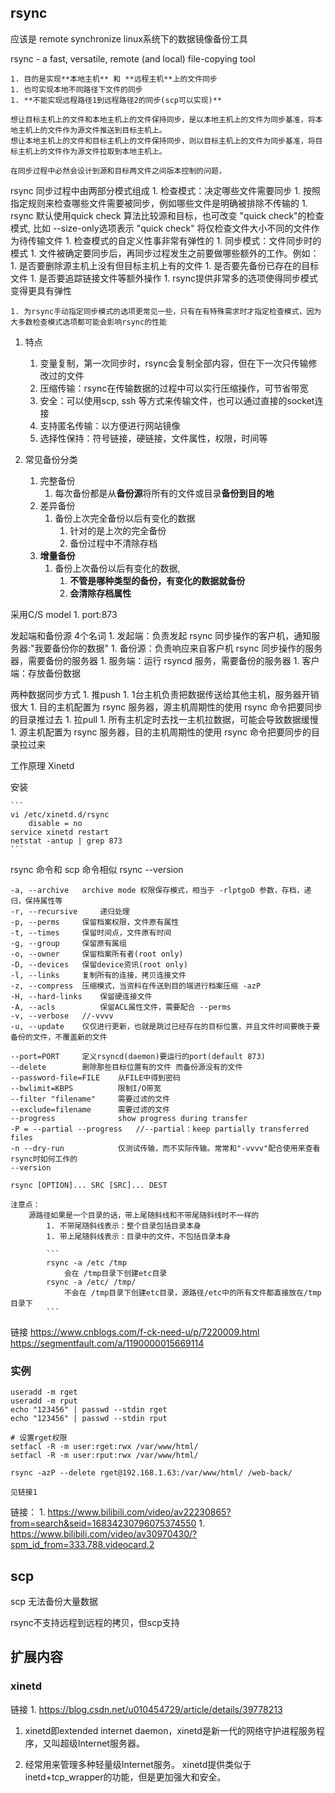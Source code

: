 ## rsync

应该是 remote synchronize
linux系统下的数据镜像备份工具


rsync - a fast, versatile, remote (and local) file-copying tool

    1. 目的是实现**本地主机** 和 **远程主机**上的文件同步
    1. 也可实现本地不同路径下文件的同步
    1. **不能实现远程路径1到远程路径2的同步(scp可以实现)**

    想让目标主机上的文件和本地主机上的文件保持同步，是以本地主机上的文件为同步基准，将本地主机上的文件作为源文件推送到目标主机上。
    想让本地主机上的文件和目标主机上的文件保持同步，则以目标主机上的文件为同步基准，将目标主机上的文件作为源文件拉取到本地主机上。

    在同步过程中必然会设计到源和目标两文件之间版本控制的问题，

rsync 同步过程中由两部分模式组成
    1. 检查模式：决定哪些文件需要同步
        1. 按照指定规则来检查哪些文件需要被同步，例如哪些文件是明确被排除不传输的
        1. rsync 默认使用quick check 算法比较源和目标，也可改变 "quick check"的检查模式, 比如 --size-only选项表示 "quick check" 将仅检查文件大小不同的文件作为待传输文件
        1. 检查模式的自定义性事非常有弹性的
    1. 同步模式：文件同步时的模式
        1. 文件被确定要同步后，再同步过程发生之前要做哪些额外的工作。例如：
            1. 是否要删除源主机上没有但目标主机上有的文件
            1. 是否要先备份已存在的目标文件
            1. 是否要追踪链接文件等额外操作
        1. rsync提供非常多的选项使得同步模式变得更具有弹性

    1. 为rsync手动指定同步模式的选项更常见一些，只有在有特殊需求时才指定检查模式，因为大多数检查模式选项都可能会影响rsync的性能

1. 特点
    1. 变量复制，第一次同步时，rsync会复制全部内容，但在下一次只传输修改过的文件
    1. 压缩传输：rsync在传输数据的过程中可以实行压缩操作，可节省带宽
    1. 安全：可以使用scp, ssh 等方式来传输文件，也可以通过直接的socket连接
    1. 支持匿名传输：以方便进行网站镜像
    1. 选择性保持：符号链接，硬链接，文件属性，权限，时间等

1. 常见备份分类
    1. 完整备份
        1. 每次备份都是从**备份源**将所有的文件或目录**备份到目的地**
    1. 差异备份
        1. 备份上次完全备份以后有变化的数据
            1. 针对的是上次的完全备份
            1. 备份过程中不清除存档
    1. **增量备份**
        1. 备份上次备份以后有变化的数据,
            1. **不管是哪种类型的备份，有变化的数据就备份**
            1. **会清除存档属性**
    
采用C/S model
    1. port:873

发起端和备份源
    4个名词
        1. 发起端：负责发起 rsync 同步操作的客户机，通知服务器:"我要备份你的数据"
        1. 备份源：负责响应来自客户机 rsync 同步操作的服务器，需要备份的服务器
        1. 服务端：运行 rsyncd 服务，需要备份的服务器
        1. 客户端：存放备份数据

两种数据同步方式
    1. 推push
        1. 1台主机负责把数据传送给其他主机，服务器开销很大
        1. 目的主机配置为 rsync 服务器，源主机周期性的使用 rsync 命令把要同步的目录推过去
    1. 拉pull
        1. 所有主机定时去找一主机拉数据，可能会导致数据缓慢
        1. 源主机配置为 rsync 服务器，目的主机周期性的使用 rsync 命令把要同步的目录拉过来
    
工作原理
    Xinetd

安装

    ```
    vi /etc/xinetd.d/rsync 
        disable = no
    service xinetd restart
    netstat -antup | grep 873
    ```

rsync 命令和 scp 命令相似
    rsync --version

    -a, --archive   archive mode 权限保存模式，相当于 -rlptgoD 参数，存档，递归，保持属性等
    -r, --recursive     递归处理
    -p, --perms     保留档案权限，文件原有属性
    -t, --times     保留时间点，文件原有时间
    -g, --group     保留原有属组
    -o, --owner     保留档案所有者(root only)
    -D, --devices   保留device资讯(root only)
    -l, --links     复制所有的连接，拷贝连接文件
    -z, --compress  压缩模式，当资料在传送到目的端进行档案压缩 -azP
    -H, --hard-links    保留硬连接文件
    -A, --acls          保留ACL属性文件，需要配合 --perms
    -v, --verbose   //-vvvv
    -u, --update    仅仅进行更新，也就是跳过已经存在的目标位置，并且文件时间要晚于要备份的文件，不覆盖新的文件

    --port=PORT     定义rsyncd(daemon)要运行的port(default 873)
    --delete        删除那些目标位置有的文件 而备份源没有的文件
    --password-file=FILE    从FILE中得到密码
    --bwlimit=KBPS          限制I/O带宽
    --filter "filename"     需要过滤的文件
    --exclude=filename      需要过滤的文件
    --progress              show progress during transfer
    -P = --partial --progress   //--partial：keep partially transferred files
    -n --dry-run            仅测试传输，而不实际传输。常常和"-vvvv"配合使用来查看rsync时如何工作的
    --version

    rsync [OPTION]... SRC [SRC]... DEST

    注意点：
        源路径如果是一个目录的话，带上尾随斜线和不带尾随斜线时不一样的
            1. 不带尾随斜线表示：整个目录包括目录本身
            1. 带上尾随斜线表示：目录中的文件，不包括目录本身
            
            ```
            rsync -a /etc /tmp
                会在 /tmp目录下创建etc目录
            rsync -a /etc/ /tmp/
                不会在 /tmp目录下创建etc目录，源路径/etc中的所有文件都直接放在/tmp目录下
            ```

链接
    https://www.cnblogs.com/f-ck-need-u/p/7220009.html
    https://segmentfault.com/a/1190000015669114

### 实例

```
useradd -m rget
useradd -m rput
echo "123456" | passwd --stdin rget
echo "123456" | passwd --stdin rput

# 设置rget权限
setfacl -R -m user:rget:rwx /var/www/html/
setfacl -R -m user:rput:rwx /var/www/html/

rsync -azP --delete rget@192.168.1.63:/var/www/html/ /web-back/

见链接1
```





链接：
    1. https://www.bilibili.com/video/av22230865?from=search&seid=16834230796075374550
    1. https://www.bilibili.com/video/av30970430/?spm_id_from=333.788.videocard.2

## scp
scp 无法备份大量数据

rsync不支持远程到远程的拷贝，但scp支持


## 扩展内容
### xinetd
链接
    1. https://blog.csdn.net/u010454729/article/details/39778213

1. xinetd即extended internet daemon，xinetd是新一代的网络守护进程服务程序，又叫超级Internet服务器。

1. 经常用来管理多种轻量级Internet服务。 xinetd提供类似于inetd+tcp_wrapper的功能，但是更加强大和安全。






